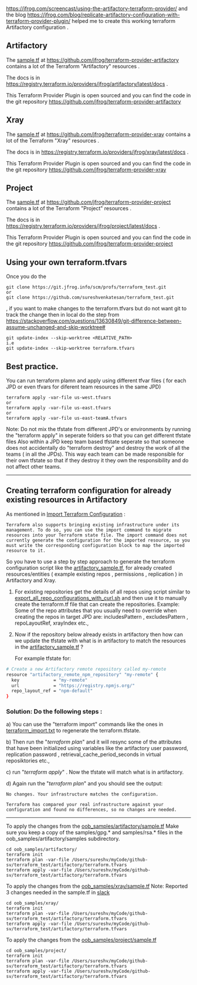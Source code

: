 https://jfrog.com/screencast/using-the-artifactory-terraform-provider/  and the blog https://jfrog.com/blog/replicate-artifactory-configuration-with-terraform-provider-plugin/ helped me to create this working terraform Artifactory configuration .

## Artifactory
The [sample.tf](https://github.com/jfrog/terraform-provider-artifactory/blob/master/sample.tf) at https://github.com/jfrog/terraform-provider-artifactory contains a lot of the Terraform "Artifactory" resources .

The docs is  in  https://registry.terraform.io/providers/jfrog/artifactory/latest/docs .

This Terraform Provider Plugin is open sourced  and you can find the code in the git repository https://github.com/jfrog/terraform-provider-artifactory 

## Xray
The [sample.tf](https://github.com/jfrog/terraform-provider-xray/blob/master/sample.tf) at https://github.com/jfrog/terraform-provider-xray contains a lot of the Terraform "Xray" resources .

The docs is  in  https://registry.terraform.io/providers/jfrog/xray/latest/docs .

This Terraform Provider Plugin is open sourced  and you can find the code in the git repository https://github.com/jfrog/terraform-provider-xray 

## Project
The [sample.tf](https://github.com/jfrog/terraform-provider-project/blob/master/sample.tf) at https://github.com/jfrog/terraform-provider-project contains a lot of the Terraform "Project" resources .

The docs is  in  https://registry.terraform.io/providers/jfrog/project/latest/docs .

This Terraform Provider Plugin is open sourced  and you can find the code in the git repository https://github.com/jfrog/terraform-provider-project


## Using your own terraform.tfvars
Once you do the 
```
git clone https://git.jfrog.info/scm/profs/terraform_test.git
or
git clone https://github.com/sureshvenkatesan/terraform_test.git
```
, if you want to make changes to the terraform.tfvars but do not want git 
to track the change then in local do the step from https://stackoverflow.com/questions/13630849/git-difference-between-assume-unchanged-and-skip-worktree#

```
git update-index --skip-worktree <RELATIVE_PATH>
i.e
git update-index --skip-worktree terraform.tfvars
```

## Best practice.
You can run terraform plamn and apply using different tfvar files ( for each JPD or even tfvars for diferent team resources  in the same JPD)
```
terraform apply -var-file us-west.tfvars
or
terraform apply -var-file us-east.tfvars
or
terraform apply -var-file us-east-teamA.tfvars

```
Note: Do not mix the tfstate from different  JPD's or environments by running the  "terraform apply" in seperate folders
so that you can get different tfstate files 
Also within a JPD  keep team based tfstate seperate so that someone does not accidentally do "terraform destroy" and destroy the work of all the teams ( in all the JPDs). 
This way each team can be made responsible for their own tfstate so that if they destroy it they own the responsibility  and do not affect other teams.

---
## Creating terraform configuration for already existing resources in Artifactory

As mentioned in [Import Terraform Configuration](https://learn.hashicorp.com/tutorials/terraform/state-import?in=terraform/state) :
```text
Terraform also supports bringing existing infrastructure under its management. To do so, you can use the import command to migrate resources into your Terraform state file. The import command does not currently generate the configuration for the imported resource, so you must write the corresponding configuration block to map the imported resource to it.
```

So you have to use a step by step approach to generate the  terraform configuration script like the [artifactory_sample.tf](artifactory/artifactory_sample.tf), for already created 
resources/entities  ( example  existing repos , permissions , replication ) in Artifactory and Xray.

1. For existing repositories get the details of all repos using script similar to [export_all_repo_configurations_with_curl.sh](export_all_repo_configurations_with_curl.sh) and then use it 
   to manually create the terraform.tf file that can create the  repositories. 
Example: Some of the repo  attributes that you usually  need 
   to override when creating the repos in target JPD are: includesPattern , excludesPattern , repoLayoutRef, 
   xrayIndex etc.,

2. Now if the repository below already exists in artifactory then how can we update the tfstate with what is in 
   artifactory to match the resources in the [artifactory_sample.tf](artifactory/artifactory_sample.tf) ?
   
   For example tfstate for:
```bash
# Create a new Artifactory remote repository called my-remote
resource "artifactory_remote_npm_repository" "my-remote" {
  key             = "my-remote"
  url             = "https://registry.npmjs.org/"
  repo_layout_ref = "npm-default"
}
```
### Solution: Do the following steps :
a) You can use the "terraform import" commands like the ones in [terraform_import.txt](artifactory/terraform_import.txt) to regenerate the terraform.tfstate.

b) Then run the "*terraform plan*" and it will resync some of the attributes that have been initialized using variables like the artifactory user password, replication password , retrieval_cache_period_seconds in virtual reposiktories etc.,

c) run "*terraform apply*" . Now the tfstate will match what is in artifactory.

d) Again run the "*terraform plan*" and you should see the output:
```text
No changes. Your infrastructure matches the configuration.

Terraform has compared your real infrastructure against your configuration and found no differences, so no changes are needed.
```
---
To apply the changes from the [oob_samples/artifactory/sample.tf](oob_samples/artifactory/sample.tf)
Make sure you keep a copy of the samples/gpg.* and samples/rsa.* files in the oob_samples/artifactory/samples subdirectory.
```
cd oob_samples/artifactory/
terraform init 
terraform plan -var-file /Users/sureshv/myCode/github-sv/terraform_test/artifactory/terraform.tfvars
terraform apply -var-file /Users/sureshv/myCode/github-sv/terraform_test/artifactory/terraform.tfvars
```

To apply the changes from the [oob_samples/xray/sample.tf](oob_samples/xray/sample.tf)
Note: Reported 3 changes needed in the sample.tf in [slack](https://jfrog.slack.com/archives/CQC6UQ95Z/p1685630319527559) 
```
cd oob_samples/xray/
terraform init 
terraform plan -var-file /Users/sureshv/myCode/github-sv/terraform_test/artifactory/terraform.tfvars
terraform apply -var-file /Users/sureshv/myCode/github-sv/terraform_test/artifactory/terraform.tfvars
```

To apply the changes from the [oob_samples/project/sample.tf](oob_samples/project/sample.tf)

```
cd oob_samples/project/
terraform init 
terraform plan -var-file /Users/sureshv/myCode/github-sv/terraform_test/artifactory/terraform.tfvars
terraform apply -var-file /Users/sureshv/myCode/github-sv/terraform_test/artifactory/terraform.tfvars
```